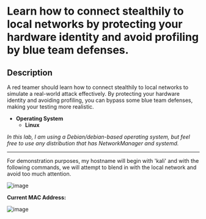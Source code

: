# Learn how to connect stealthily to local networks by protecting your hardware identity and avoid profiling by blue team defenses.

## Description
A red teamer should learn how to connect stealthily to local networks to simulate a real-world attack effectively. By protecting your hardware identity and avoiding profiling, you can bypass some blue team defenses, making your testing more realistic.

- **Operating System**
  - **Linux**
    
*In this lab, I am using a Debian/debian-based operating system, but feel free to use any distribution that has NetworkManager and systemd.*

 * * *

For demonstration purposes, my hostname will begin with 'kali' and with the following commands, we will attempt to blend in with the local network and avoid too much attention.

![image](https://github.com/user-attachments/assets/6b9ef794-676d-410c-b0ea-fe232b3a92ee)

**Current MAC Address:**

![image](https://github.com/user-attachments/assets/815b6fd1-bb5c-494b-aea7-6b0bd765c6a4)
